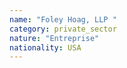 ```yaml
---
name: "Foley Hoag, LLP "
category: private_sector
nature: "Entreprise"
nationality: USA
---
```

    